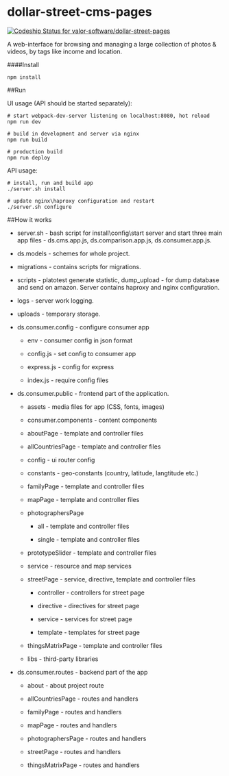 dollar-street-cms-pages
=====================

[ ![Codeship Status for valor-software/dollar-street-pages](https://codeship.com/projects/1765f210-5c54-0132-3613-06a513245d06/status)](https://codeship.com/projects/50778)

A web-interface for browsing and managing a large collection of photos &amp; videos, by tags like income and location.

####Install

```
npm install
```

##Run

UI usage (API should be started separately):
```
# start webpack-dev-server listening on localhost:8080, hot reload
npm run dev

# build in development and server via nginx
npm run build

# production build
npm run deploy
```

API usage:
```
# install, run and build app
./server.sh install

# update nginx\haproxy configuration and restart
./server.sh configure
```

##How it works

 * server.sh - bash script for install\config\start server and start three main app files - ds.cms.app.js, ds.comparison.app.js, ds.consumer.app.js.

 * ds.models - schemes for whole project.

 * migrations - contains scripts for migrations.

 * scripts - platotest generate statistic, dump_upload - for dump database and send on amazon. Server contains haproxy and nginx configuration.

 * logs - server work logging.

 * uploads - temporary storage.


 - ds.consumer.config - configure consumer app

    *  env - consumer config in json format

    *  config.js - set config to consumer app

    *  express.js - config for express

    *  index.js - require config files

 * ds.consumer.public - frontend part of the application.

    *  assets - media files for app (CSS, fonts, images)

    *  consumer.components - content components

     * aboutPage - template and controller files

     * allCountriesPage - template and controller files

     * config - ui router config

     * constants - geo-constants (country, latitude, langtitude etc.)

     * familyPage - template and controller files

     * mapPage -  template and controller files

     * photographersPage

         * all - template and controller files

         * single - template and controller files

     * prototypeSlider - template and controller files

     * service - resource and map services

     * streetPage - service, directive, template and controller files

        * controller - controllers for street page

        * directive - directives for street page

        * service - services for street page

        * template - templates for street page

    * thingsMatrixPage - template and controller files

    *  libs - third-party libraries

 * ds.consumer.routes - backend part of the app

    *  about - about project route

    *  allCountriesPage - routes and handlers

    *  familyPage - routes and handlers

    *  mapPage - routes and handlers

    *  photographersPage - routes and handlers

    *  streetPage - routes and handlers

    *  thingsMatrixPage - routes and handlers
